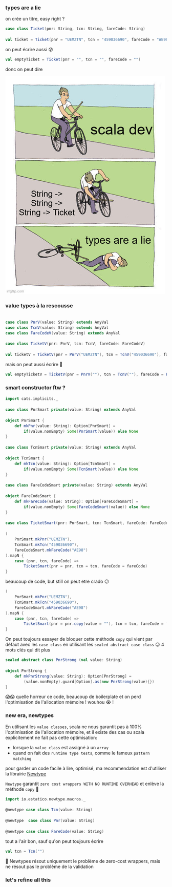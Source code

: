 ### types are a lie
on crée un titre, easy right ?

```scala mdoc
case class Ticket(pnr: String, tcn: String, fareCode: String)

val ticket = Ticket(pnr = "UEMZTN", tcn = "459036690", fareCode = "AE98")
```

on peut écrire aussi :cold_sweat:

```scala mdoc
val emptyTicket = Ticket(pnr = "", tcn = "", fareCode = "")
```
donc on peut dire 

![types are a lie](typesAreALie.jpg)

### value types à la rescousse

```scala mdoc:reset-object

case class PnrV(value: String) extends AnyVal
case class TcnV(value: String) extends AnyVal
case class FareCodeV(value: String) extends AnyVal

case class TicketV(pnr: PnrV, tcn: TcnV, fareCode: FareCodeV)

val ticketV = TicketV(pnr = PnrV("UEMZTN"), tcn = TcnV("459036690"), fareCode = FareCodeV("AE98"))
```

mais on peut aussi écrire :thinking: 
```scala mdoc
val emptyTicketV = TicketV(pnr = PnrV(""), tcn = TcnV(""), fareCode = FareCodeV(""))
```

### smart constructor ftw ?
```scala mdoc:reset-object
import cats.implicits._

case class PnrSmart private(value: String) extends AnyVal

object PnrSmart {
    def mkPnr(value: String): Option[PnrSmart] = 
        if(value.nonEmpty) Some(PnrSmart(value)) else None
}

case class TcnSmart private(value: String) extends AnyVal

object TcnSmart {
    def mkTcn(value: String): Option[TcnSmart] = 
        if(value.nonEmpty) Some(TcnSmart(value)) else None
}

case class FareCodeSmart private(value: String) extends AnyVal

object FareCodeSmart {
    def mkFareCode(value: String): Option[FareCodeSmart] = 
        if(value.nonEmpty) Some(FareCodeSmart(value)) else None
}

case class TicketSmart(pnr: PnrSmart, tcn: TcnSmart, fareCode: FareCodeSmart)

(
    PnrSmart.mkPnr("UEMZTN"),
    TcnSmart.mkTcn("459036690"),
    FareCodeSmart.mkFareCode("AE98") 
).mapN {
    case (pnr, tcn, fareCode) => 
        TicketSmart(pnr = pnr, tcn = tcn, fareCode = fareCode)
}

```
beaucoup de code, but still on peut etre crado :confused:

```scala mdoc
(
    PnrSmart.mkPnr("UEMZTN"),
    TcnSmart.mkTcn("459036690"),
    FareCodeSmart.mkFareCode("AE98") 
).mapN {
    case (pnr, tcn, fareCode) => 
        TicketSmart(pnr = pnr.copy(value = ""), tcn = tcn, fareCode = fareCode)
}
```
On peut toujours essayer de bloquer cette méthode `copy` qui vient par défaut avec les `case class` en utilisant les `sealed abstract case class` :wink: 4 mots clés qui dit plus
```scala mdoc
sealed abstract class PnrStrong (val value: String) 

object PnrStrong {
    def mkPnrStrong(value: String): Option[PnrStrong] = 
        (value.nonEmpty).guard[Option].as(new PnrStrong(value){}) 
}

```
:scream::scream: quelle horreur ce code, beaucoup de boilerplate et on perd l'optimisation de l'allocation mémoire ! wouhou :sob: !

### new era, newtypes

En utilisant les `value classes`, scala ne nous garantit pas à 100% l'optimisation de l'allocation mémoire, et il existe des cas ou scala explicitement ne fait pas cette optimisation:

- lorsque la `value class` est assigné à un `array`
- quand on fait des `runtime type tests`, comme le fameux `pattern matching`

pour garder un code facile à lire, optimisé, ma recommendation est d'utiliser la librairie [Newtype](https://github.com/estatico/scala-newtype)

`Newtype` garantit `zero cost wrappers WITH NO RUNTIME OVERHEAD` et enlève la méthode `copy` :tada:

```scala mdoc
import io.estatico.newtype.macros._

@newtype case class Tcn(value: String)

@newtype  case class Pnr(value: String)

@newtype case class FareCode(value: String)

```

tout a l'air bon, sauf qu'on peut toujours écrire 

```scala mdoc
val tcn = Tcn("")

```
 📝 Newtypes résout uniquement le problème de zero-cost wrappers, mais ne résout pas le problème de la validation 

 ### let's refine all this
